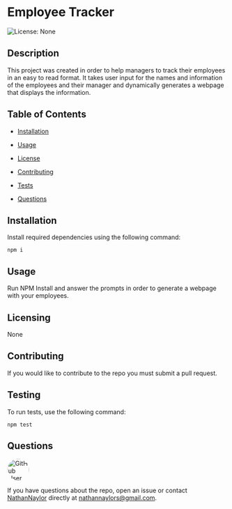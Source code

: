 
# Employee Tracker


![License: None](https://img.shields.io/badge/License-None-blue.svg)

## Description
This project was created in order to help managers to track their employees in an easy to read format. It takes user input for the names and information of the employees and their manager and dynamically generates a webpage that displays the information.

## Table of Contents

* [Installation](#installation)

* [Usage](#usage)

* [License](#license)

* [Contributing](#contributing)

* [Tests](#tests)

* [Questions](#questions)

## Installation

Install required dependencies using the following command:

```
npm i
```

## Usage

Run NPM Install and answer the prompts in order to generate a webpage with your employees.

## Licensing

None

## Contributing

If you would like to contribute to the repo you must submit a pull request.

## Testing

To run tests, use the following command:

```
npm test
```

## Questions

<img src="https://avatars3.githubusercontent.com/u/61394430?v=4" alt="GitHub User Icon" style="border-radius: 30px" width="50">  

If you have questions about the repo, open an issue or contact [NathanNaylor](https://github.com/NathanNaylor) directly at nathannaylors@gmail.com.

